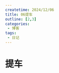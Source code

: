 ```yaml
---
createtime: 2024/12/06
title: 06提车
outline: [2,3]
categories:
 - 博客
tags:
 - 日记
---
```


# 提车




<script lang="ts" setup>
import Timeline from './../../../.vitepress/theme/components/Timeline.vue'
</script>
